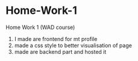 # Home-Work-1
Home Work 1 (WAD course)
1. I made are frontend for mt profile
2. made a css style to better visualisation of page
3. made are backend part and hosted it 
